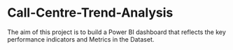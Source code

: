 # Call-Centre-Trend-Analysis
The aim of this project is to build a Power BI dashboard that reflects the key performance indicators and Metrics in the Dataset.

